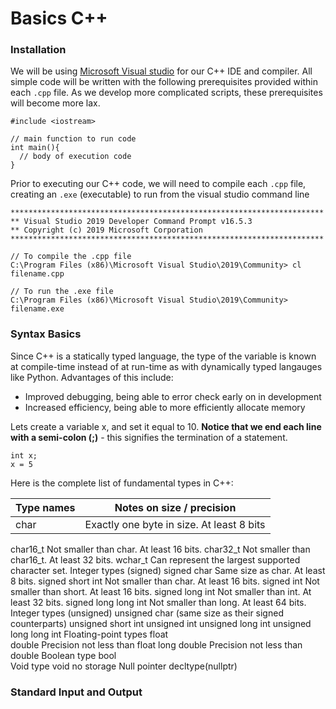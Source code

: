 # Basics C++

### Installation 
We will be using [Microsoft Visual studio](https://visualstudio.microsoft.com/vs/features/cplusplus/) for our C++ IDE and compiler. All simple code will be written with 
the following prerequisites provided within each `.cpp` file. As we develop more complicated scripts, these prerequisites will become more lax.  
```
#include <iostream>

// main function to run code
int main(){
  // body of execution code
}
```
Prior to executing our C++ code, we will need to compile each `.cpp` file, creating an `.exe` (executable) to run from the visual studio command line

```
**********************************************************************
** Visual Studio 2019 Developer Command Prompt v16.5.3
** Copyright (c) 2019 Microsoft Corporation
**********************************************************************

// To compile the .cpp file
C:\Program Files (x86)\Microsoft Visual Studio\2019\Community> cl filename.cpp

// To run the .exe file
C:\Program Files (x86)\Microsoft Visual Studio\2019\Community> filename.exe
```

### Syntax Basics
Since C++ is a statically typed language, the type of the variable is known at compile-time instead of at run-time as with dynamically typed langauges like Python. 
Advantages of this include:
- Improved debugging, being able to error check early on in development
- Increased efficiency, being able to more efficiently allocate memory

Lets create a variable x, and set it equal to 10. **Notice that we end each line with a semi-colon (;)** - this signifies the termination of a statement. 
```
int x; 
x = 5
```
Here is the complete list of fundamental types in C++:

| Type names | Notes on size / precision |
| --- | --- |
| char | Exactly one byte in size. At least 8 bits |

char16_t	Not smaller than char. At least 16 bits.
char32_t	Not smaller than char16_t. At least 32 bits.
wchar_t	Can represent the largest supported character set.
Integer types (signed)	signed char	Same size as char. At least 8 bits.
signed short int	Not smaller than char. At least 16 bits.
signed int	Not smaller than short. At least 16 bits.
signed long int	Not smaller than int. At least 32 bits.
signed long long int	Not smaller than long. At least 64 bits.
Integer types (unsigned)	unsigned char	(same size as their signed counterparts)
unsigned short int
unsigned int
unsigned long int
unsigned long long int
Floating-point types	float	
double	Precision not less than float
long double	Precision not less than double
Boolean type	bool	
Void type	void	no storage
Null pointer	decltype(nullptr)	

### Standard Input and Output
